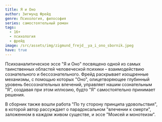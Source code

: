 ```yaml
---
title: Я и Оно
author: Зигмунд Фрейд
genre: Психология, философия
series: самостоятельный роман
tags:
  - 16+
  - психология
  - фрейд
image: /src/assets/img/zigmund_frejd__ya_i_ono_sbornik.jpeg
have: true
---
```

Психоаналитическое эссе "Я и Оно" посвящено одной из самых таинственных областей человеческой психики – взаимодействию сознательного и бессознательного. Фрейд раскрывает изощренные механизмы, с помощью которых "Оно", олицетворяющее глубинный уровень бессознательных влечений, управляет нашим сознательным "Я", создавая при этом иллюзию, будто "Я" самостоятельно принимает решения.

В сборник также вошли работа "По ту сторону принципа удовольствия", в которой автор рассуждает о парадоксальном "влечении к смерти", заложенном в каждом живом существе, и эссе "Моисей и монотеизм".

